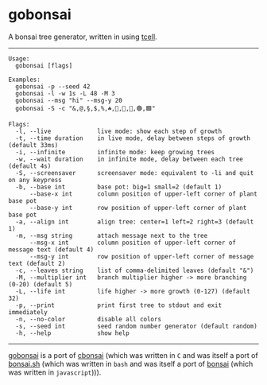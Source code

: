 # gobonsai

A bonsai tree generator, written in using [tcell](https://github.com/gdamore/tcell).

---

```
Usage:
  gobonsai [flags]

Examples:
  gobonsai -p --seed 42
  gobonsai -l -w 1s -L 48 -M 3
  gobonsai --msg "hi" --msg-y 20
  gobonsai -S -c "&,@,§,$,%,☘️,🌿,🍎,💚,🟢,🟩"

Flags:
  -l, --live             live mode: show each step of growth
  -t, --time duration    in live mode, delay between steps of growth (default 33ms)
  -i, --infinite         infinite mode: keep growing trees
  -w, --wait duration    in infinite mode, delay between each tree (default 4s)
  -S, --screensaver      screensaver mode: equivalent to -li and quit on any keypress
  -b, --base int         base pot: big=1 small=2 (default 1)
      --base-x int       column position of upper-left corner of plant base pot
      --base-y int       row position of upper-left corner of plant base pot
  -a, --align int        align tree: center=1 left=2 right=3 (default 1)
  -m, --msg string       attach message next to the tree
      --msg-x int        column position of upper-left corner of message text (default 4)
      --msg-y int        row position of upper-left corner of message text (default 2)
  -c, --leaves string    list of comma-delimited leaves (default "&")
  -M, --multiplier int   branch multiplier higher -> more branching (0-20) (default 5)
  -L, --life int         life higher -> more growth (0-127) (default 32)
  -p, --print            print first tree to stdout and exit immediately
  -n, --no-color         disable all colors
  -s, --seed int         seed random number generator (default random)
  -h, --help             show help
```

---

[gobonsai](](https://gitlab.com/nothub/gobonsai)) is a port of [cbonsai](https://gitlab.com/jallbrit/cbonsai)
(which was written in `C` and was itself a port of [bonsai.sh](https://gitlab.com/jallbrit/bonsai.sh)
(which was written in `bash` and was itself a port of [bonsai](https://avelican.github.io/bonsai/)
(which was written in `javascript`))).
